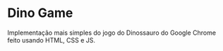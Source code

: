 # Dino Game

Implementação mais simples do jogo do Dinossauro do Google Chrome feito usando HTML, CSS e JS.